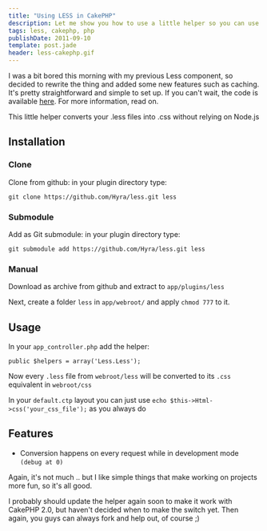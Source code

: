 ```yaml
---
title: "Using LESS in CakePHP"
description: Let me show you how to use a little helper so you can use LESS in your next CakePHP project
tags: less, cakephp, php
publishDate: 2011-09-10
template: post.jade
header: less-cakephp.gif
---
```


I was a bit bored this morning with my previous Less component, so decided to rewrite the thing and added some new features such as caching. It's pretty straightforward and simple to set up. If you can't wait, the code is available [here][1]. For more information, read on.

This little helper converts your .less files into .css without relying on Node.js

## Installation

### Clone

Clone from github: in your plugin directory type:

	git clone https://github.com/Hyra/less.git less

### Submodule

Add as Git submodule: in your plugin directory type:

	git submodule add https://github.com/Hyra/less.git less

### Manual

Download as archive from github and extract to `app/plugins/less`

Next, create a folder `less` in `app/webroot/` and apply `chmod 777` to it.

## Usage

In your `app_controller.php` add the helper:

    public $helpers = array('Less.Less');


Now every `.less` file from `webroot/less` will be converted to its `.css` equivalent in `webroot/css`

In your `default.ctp` layout you can just use `echo $this->Html->css('your_css_file');` as you always do

## Features

*   Conversion happens on every request while in development mode `(debug at 0)`

Again, it's not much .. but I like simple things that make working on projects more fun, so it's all good.

I probably should update the helper again soon to make it work with CakePHP 2.0, but haven't decided when to make the switch yet. Then again, you guys can always fork and help out, of course ;)

 [1]: https://github.com/Hyra/less
